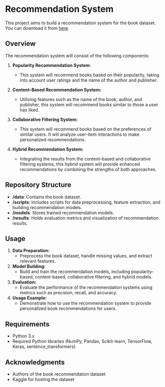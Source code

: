 # Recommendation System

This project aims to build a recommendation system for the book dataset. You can download it from [here](https://www.kaggle.com/datasets/arashnic/book-recommendation-dataset).

## Overview

The recommendation system will consist of the following components:

1. **Popularity Recommendation System:**
   - This system will recommend books based on their popularity, taking into account user ratings and the name of the author and publisher.

2. **Content-Based Recommendation System:**
   - Utilizing features such as the name of the book, author, and publisher, this system will recommend books similar to those a user has liked.

3. **Collaborative Filtering System:**
   - This system will recommend books based on the preferences of similar users. It will analyze user-item interactions to make personalized recommendations.

4. **Hybrid Recommendation System:**
   - Integrating the results from the content-based and collaborative filtering systems, this hybrid system will provide enhanced recommendations by combining the strengths of both approaches.

## Repository Structure

- **/data**: Contains the book dataset.
- **/scripts**: Includes scripts for data preprocessing, feature extraction, and building recommendation models.
- **/models**: Stores trained recommendation models.
- **/results**: Holds evaluation metrics and visualization of recommendation results.

## Usage

1. **Data Preparation:**
   - Preprocess the book dataset, handle missing values, and extract relevant features.
2. **Model Building:**
   - Build and train the recommendation models, including popularity-based, content-based, collaborative filtering, and hybrid models.
3. **Evaluation:**
   - Evaluate the performance of the recommendation systems using metrics such as precision, recall, and accuracy.
4. **Usage Example:**
   - Demonstrate how to use the recommendation system to provide personalized book recommendations for users.

## Requirements

- Python 3.x
- Required Python libraries (NumPy, Pandas, Scikit-learn, TensorFlow, Keras, sentence_transformers)

## Acknowledgments

- Authors of the book recommendation dataset
- Kaggle for hosting the dataset
